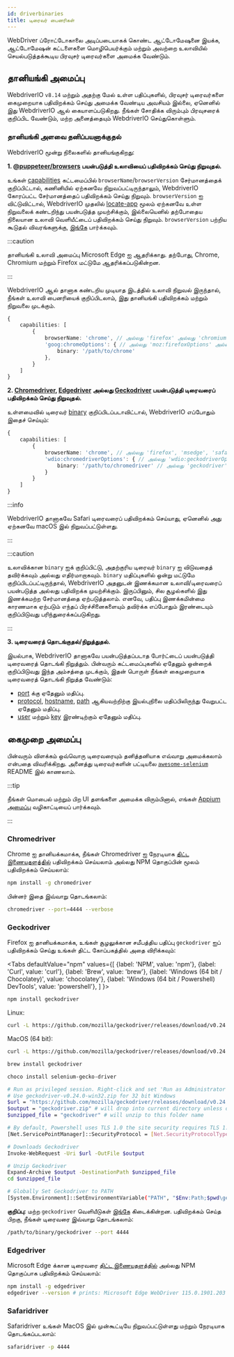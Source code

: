 ```yaml
---
id: driverbinaries
title: டிரைவர் பைனரிகள்
---
```


WebDriver ப்ரோட்டோகாலை அடிப்படையாகக் கொண்ட ஆட்டோமேஷனை இயக்க, ஆட்டோமேஷன் கட்டளைகளை மொழிபெயர்க்கும் மற்றும் அவற்றை உலாவியில் செயல்படுத்தக்கூடிய பிரவுசர் டிரைவர்களை அமைக்க வேண்டும்.

## தானியங்கி அமைப்பு

WebdriverIO `v8.14` மற்றும் அதற்கு மேல் உள்ள பதிப்புகளில், பிரவுசர் டிரைவர்களை கைமுறையாக பதிவிறக்கம் செய்து அமைக்க வேண்டிய அவசியம் இல்லை, ஏனெனில் இது WebdriverIO ஆல் கையாளப்படுகிறது. நீங்கள் சோதிக்க விரும்பும் பிரவுசரைக் குறிப்பிட வேண்டும், மற்ற அனைத்தையும் WebdriverIO செய்துகொள்ளும்.

### தானியங்கி அளவை தனிப்பயனாக்குதல்

WebdriverIO மூன்று நிலைகளில் தானியங்குகிறது:

**1. [@puppeteer/browsers](https://www.npmjs.com/package/@puppeteer/browsers) பயன்படுத்தி உலாவியைப் பதிவிறக்கம் செய்து நிறுவுதல்.**

உங்கள் [capabilities](configuration#capabilities-1) கட்டமைப்பில் `browserName`/`browserVersion` சேர்மானத்தைக் குறிப்பிட்டால், கணினியில் ஏற்கனவே நிறுவப்பட்டிருந்தாலும், WebdriverIO கோரப்பட்ட சேர்மானத்தைப் பதிவிறக்கம் செய்து நிறுவும். `browserVersion` ஐ விட்டுவிட்டால், WebdriverIO முதலில் [locate-app](https://www.npmjs.com/package/locate-app) மூலம் ஏற்கனவே உள்ள நிறுவலைக் கண்டறிந்து பயன்படுத்த முயற்சிக்கும், இல்லையெனில் தற்போதைய நிலையான உலாவி வெளியீட்டைப் பதிவிறக்கம் செய்து நிறுவும். `browserVersion` பற்றிய கூடுதல் விவரங்களுக்கு, [இங்கே](capabilities#automate-different-browser-channels) பார்க்கவும்.

:::caution

தானியங்கி உலாவி அமைப்பு Microsoft Edge ஐ ஆதரிக்காது. தற்போது, Chrome, Chromium மற்றும் Firefox மட்டுமே ஆதரிக்கப்படுகின்றன.

:::

WebdriverIO ஆல் தானாக கண்டறிய முடியாத இடத்தில் உலாவி நிறுவல் இருந்தால், நீங்கள் உலாவி பைனரியைக் குறிப்பிடலாம், இது தானியங்கி பதிவிறக்கம் மற்றும் நிறுவலை முடக்கும்.

```ts
{
    capabilities: [
        {
            browserName: 'chrome', // அல்லது 'firefox' அல்லது 'chromium'
            'goog:chromeOptions': { // அல்லது 'moz:firefoxOptions' அல்லது 'wdio:chromedriverOptions'
                binary: '/path/to/chrome'
            },
        }
    ]
}
```

**2. [Chromedriver](https://www.npmjs.com/package/chromedriver), [Edgedriver](https://www.npmjs.com/package/edgedriver) அல்லது [Geckodriver](https://www.npmjs.com/package/geckodriver) பயன்படுத்தி டிரைவரைப் பதிவிறக்கம் செய்து நிறுவுதல்.**

உள்ளமைவில் டிரைவர் [binary](capabilities#binary) குறிப்பிடப்படாவிட்டால், WebdriverIO எப்போதும் இதைச் செய்யும்:

```ts
{
    capabilities: [
        {
            browserName: 'chrome', // அல்லது 'firefox', 'msedge', 'safari', 'chromium'
            'wdio:chromedriverOptions': { // அல்லது 'wdio:geckodriverOptions', 'wdio:edgedriverOptions'
                binary: '/path/to/chromedriver' // அல்லது 'geckodriver', 'msedgedriver'
            }
        }
    ]
}
```

:::info

WebdriverIO தானாகவே Safari டிரைவரைப் பதிவிறக்கம் செய்யாது, ஏனெனில் அது ஏற்கனவே macOS இல் நிறுவப்பட்டுள்ளது.

:::

:::caution

உலாவிக்கான `binary` ஐக் குறிப்பிட்டு, அதற்குரிய டிரைவர் `binary` ஐ விடுவதைத் தவிர்க்கவும் அல்லது எதிர்மாறாகவும். `binary` மதிப்புகளில் ஒன்று மட்டுமே குறிப்பிடப்பட்டிருந்தால், WebdriverIO அதனுடன் இணக்கமான உலாவி/டிரைவரைப் பயன்படுத்த அல்லது பதிவிறக்க முயற்சிக்கும். இருப்பினும், சில சூழல்களில் இது இணக்கமற்ற சேர்மானத்தை ஏற்படுத்தலாம். எனவே, பதிப்பு இணக்கமின்மை காரணமாக ஏற்படும் எந்தப் பிரச்சினைகளையும் தவிர்க்க எப்போதும் இரண்டையும் குறிப்பிடுவது பரிந்துரைக்கப்படுகிறது.

:::

**3. டிரைவரைத் தொடங்குதல்/நிறுத்துதல்.**

இயல்பாக, WebdriverIO தானாகவே பயன்படுத்தப்படாத போர்ட்டைப் பயன்படுத்தி டிரைவரைத் தொடங்கி நிறுத்தும். பின்வரும் கட்டமைப்புகளில் ஏதேனும் ஒன்றைக் குறிப்பிடுவது இந்த அம்சத்தை முடக்கும், இதன் பொருள் நீங்கள் கைமுறையாக டிரைவரைத் தொடங்கி நிறுத்த வேண்டும்:

- [port](configuration#port) க்கு ஏதேனும் மதிப்பு.
- [protocol](configuration#protocol), [hostname](configuration#hostname), [path](configuration#path) ஆகியவற்றிற்கு இயல்புநிலை மதிப்பிலிருந்து வேறுபட்ட ஏதேனும் மதிப்பு.
- [user](configuration#user) மற்றும் [key](configuration#key) இரண்டிற்கும் ஏதேனும் மதிப்பு.

## கைமுறை அமைப்பு

பின்வரும் விளக்கம் ஒவ்வொரு டிரைவரையும் தனித்தனியாக எவ்வாறு அமைக்கலாம் என்பதை விவரிக்கிறது. அனைத்து டிரைவர்களின் பட்டியலை [`awesome-selenium`](https://github.com/christian-bromann/awesome-selenium#driver) README இல் காணலாம்.

:::tip

நீங்கள் மொபைல் மற்றும் பிற UI தளங்களை அமைக்க விரும்பினால், எங்கள் [Appium அமைப்பு](appium) வழிகாட்டியைப் பார்க்கவும்.

:::

### Chromedriver

Chrome ஐ தானியக்கமாக்க, நீங்கள் Chromedriver ஐ நேரடியாக [திட்ட இணையதளத்தில்](http://chromedriver.chromium.org/downloads) பதிவிறக்கம் செய்யலாம் அல்லது NPM தொகுப்பின் மூலம் பதிவிறக்கம் செய்யலாம்:

```bash npm2yarn
npm install -g chromedriver
```

பின்னர் இதை இவ்வாறு தொடங்கலாம்:

```sh
chromedriver --port=4444 --verbose
```

### Geckodriver

Firefox ஐ தானியக்கமாக்க, உங்கள் சூழலுக்கான சமீபத்திய பதிப்பு `geckodriver` ஐப் பதிவிறக்கம் செய்து உங்கள் திட்ட கோப்பகத்தில் அதை விரிக்கவும்:

<Tabs
  defaultValue="npm"
  values={[
    {label: 'NPM', value: 'npm'},
    {label: 'Curl', value: 'curl'},
    {label: 'Brew', value: 'brew'},
    {label: 'Windows (64 bit / Chocolatey)', value: 'chocolatey'},
    {label: 'Windows (64 bit / Powershell) DevTools', value: 'powershell'},
  ]
}>
<TabItem value="npm">

```bash npm2yarn
npm install geckodriver
```

</TabItem>
<TabItem value="curl">

Linux:

```sh
curl -L https://github.com/mozilla/geckodriver/releases/download/v0.24.0/geckodriver-v0.24.0-linux64.tar.gz | tar xz
```

MacOS (64 bit):

```sh
curl -L https://github.com/mozilla/geckodriver/releases/download/v0.24.0/geckodriver-v0.24.0-macos.tar.gz | tar xz
```

</TabItem>
<TabItem value="brew">

```sh
brew install geckodriver
```

</TabItem>
<TabItem value="chocolatey">

```sh
choco install selenium-gecko-driver
```

</TabItem>
<TabItem value="powershell">

```sh
# Run as privileged session. Right-click and set 'Run as Administrator'
# Use geckodriver-v0.24.0-win32.zip for 32 bit Windows
$url = "https://github.com/mozilla/geckodriver/releases/download/v0.24.0/geckodriver-v0.24.0-win64.zip"
$output = "geckodriver.zip" # will drop into current directory unless defined otherwise
$unzipped_file = "geckodriver" # will unzip to this folder name

# By default, Powershell uses TLS 1.0 the site security requires TLS 1.2
[Net.ServicePointManager]::SecurityProtocol = [Net.SecurityProtocolType]::Tls12

# Downloads Geckodriver
Invoke-WebRequest -Uri $url -OutFile $output

# Unzip Geckodriver
Expand-Archive $output -DestinationPath $unzipped_file
cd $unzipped_file

# Globally Set Geckodriver to PATH
[System.Environment]::SetEnvironmentVariable("PATH", "$Env:Path;$pwd\geckodriver.exe", [System.EnvironmentVariableTarget]::Machine)
```

</TabItem>
</Tabs>

**குறிப்பு:** மற்ற `geckodriver` வெளியீடுகள் [இங்கே](https://github.com/mozilla/geckodriver/releases) கிடைக்கின்றன. பதிவிறக்கம் செய்த பிறகு, நீங்கள் டிரைவரை இவ்வாறு தொடங்கலாம்:

```sh
/path/to/binary/geckodriver --port 4444
```

### Edgedriver

Microsoft Edge க்கான டிரைவரை [திட்ட இணையதளத்தில்](https://developer.microsoft.com/en-us/microsoft-edge/tools/webdriver/) அல்லது NPM தொகுப்பாக பதிவிறக்கம் செய்யலாம்:

```sh
npm install -g edgedriver
edgedriver --version # prints: Microsoft Edge WebDriver 115.0.1901.203 (a5a2b1779bcfe71f081bc9104cca968d420a89ac)
```

### Safaridriver

Safaridriver உங்கள் MacOS இல் முன்கூட்டியே நிறுவப்பட்டுள்ளது மற்றும் நேரடியாக தொடங்கப்படலாம்:

```sh
safaridriver -p 4444
```